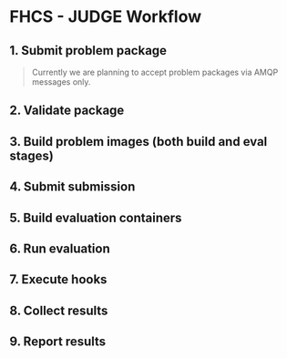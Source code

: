 # FHCS - JUDGE Workflow

## 1. Submit problem package

> Currently we are planning to accept problem packages via AMQP messages only.

## 2. Validate package

## 3. Build problem images (both build and eval stages)

## 4. Submit submission

## 5. Build evaluation containers

## 6. Run evaluation

## 7. Execute hooks

## 8. Collect results

## 9. Report results
